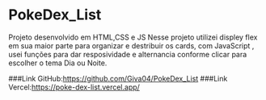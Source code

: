 # PokeDex_List
Projeto desenvolvido em HTML,CSS e JS
Nesse projeto utilizei displey flex em sua maior parte para organizar e destribuir os cards, com JavaScript , usei funções para dar resposividade e alternancia conforme clicar para escolher o tema Dia ou Noite.

###Link GitHub:https://github.com/Giva04/PokeDex_List
###Link Vercel:https://poke-dex-list.vercel.app/
